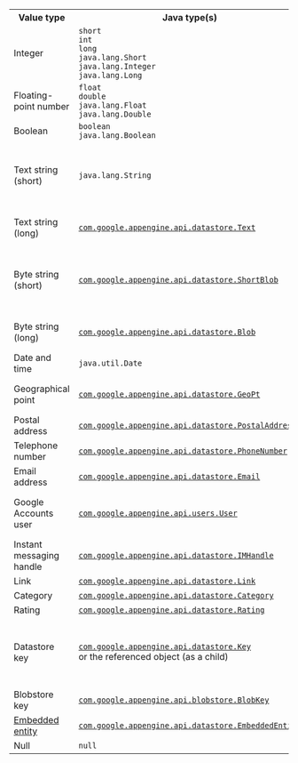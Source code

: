<table>

<tr>
<th>Value type</th>
<th>Java type(s)</th>
<th>Sort order</th>
<th>Notes</th>
</tr>

<tr>
<td>Integer</td>
<td><code>short</code><br><code>int</code><br><code>long</code><br><code>java.lang.Short</code><br><code>java.lang.Integer</code><br><code>java.lang.Long</code></td>
<td>Numeric</td>
<td></td>
</tr>
<tr>
<td>Floating-point number</td>
<td><code>float</code><br><code>double</code><br><code>java.lang.Float</code><br><code>java.lang.Double</code></td>
<td>Numeric</td>
<td>64-bit double precision,<br>IEEE 754</td>
</tr>
<tr>
<td>Boolean</td>
<td><code>boolean</code><br><code>java.lang.Boolean</code></td>
<td><code>false</code> or <code>true</code></td>
<td></td>
</tr>
<tr>
<td>Text string (short)</td>
<td><code>java.lang.String</code></td>
<td>Unicode</td>
<td>До 1500 bytes<br><br>значения больше 1500 bytes выбрасывает исключение <code>IllegalArgumentException</code></td>
</tr>
<tr>
<td>Text string (long)</td>
<td><a href="https://cloud.google.com/appengine/docs/java/javadoc/com/google/appengine/api/datastore/Text"><code>com.google.appengine.api.datastore.Text</code></a></td>
<td>None</td>
<td>До 1 megabyte<br><br>Не индексируется</td>
</tr>
<tr>
<td>Byte string (short)</td>
<td><a href="https://cloud.google.com/appengine/docs/java/javadoc/com/google/appengine/api/datastore/ShortBlob"><code>com.google.appengine.api.datastore.ShortBlob</code></a></td>
<td>Byte order</td>
<td>До 1500 bytes<br><br>Значения большие 1500 bytes выбрасывают исключение <code>IllegalArgumentException</code></td>
</tr>
<tr>
<td>Byte string (long)</td>
<td><a href="https://cloud.google.com/appengine/docs/java/javadoc/com/google/appengine/api/datastore/Blob"><code>com.google.appengine.api.datastore.Blob</code></a></td>
<td>None</td>
<td>До 1 megabyte<br><br>Не индексируется</td>
</tr>
<tr>
<td>Date and time</td>
<td><code>java.util.Date</code></td>
<td>Chronological</td>
<td></td>
</tr>
<tr>
<td>Geographical point</td>
<td><a href="https://cloud.google.com/appengine/docs/java/javadoc/com/google/appengine/api/datastore/GeoPt"><code>com.google.appengine.api.datastore.GeoPt</code></a></td>
<td>By latitude,<br>then longitude</td>
<td></td>
</tr>
<tr>
<td>Postal address</td>
<td><a href="https://cloud.google.com/appengine/docs/java/javadoc/com/google/appengine/api/datastore/PostalAddress"><code>com.google.appengine.api.datastore.PostalAddress</code></a></td>
<td>Unicode</td>
<td></td>
</tr>
<tr>
<td>Telephone number</td>
<td><a href="https://cloud.google.com/appengine/docs/java/javadoc/com/google/appengine/api/datastore/PhoneNumber"><code>com.google.appengine.api.datastore.PhoneNumber</code></a></td>
<td>Unicode</td>
<td></td>
</tr>
<tr>
<td>Email address</td>
<td><a href="https://cloud.google.com/appengine/docs/java/javadoc/com/google/appengine/api/datastore/Email"><code>com.google.appengine.api.datastore.Email</code></a></td>
<td>Unicode</td>
<td></td>
</tr>
<tr>
<td>Google Accounts user</td>
<td><a href="https://cloud.google.com/appengine/docs/java/javadoc/com/google/appengine/api/users/User"><code>com.google.appengine.api.users.User</code></a></td>
<td>Email address<br>in Unicode order</td>
<td></td>
</tr>
<tr>
<td>Instant messaging handle</td>
<td><a href="https://cloud.google.com/appengine/docs/java/javadoc/com/google/appengine/api/datastore/IMHandle"><code>com.google.appengine.api.datastore.IMHandle</code></a></td>
<td>Unicode</td>
<td></td>
</tr>
<tr>
<td>Link</td>
<td><a href="https://cloud.google.com/appengine/docs/java/javadoc/com/google/appengine/api/datastore/Link"><code>com.google.appengine.api.datastore.Link</code></a></td>
<td>Unicode</td>
<td></td>
</tr>
<tr>
<td>Category</td>
<td><a href="https://cloud.google.com/appengine/docs/java/javadoc/com/google/appengine/api/datastore/Category"><code>com.google.appengine.api.datastore.Category</code></a></td>
<td>Unicode</td>
<td></td>
</tr>
<tr>
<td>Rating</td>
<td><a href="https://cloud.google.com/appengine/docs/java/javadoc/com/google/appengine/api/datastore/Rating"><code>com.google.appengine.api.datastore.Rating</code></a></td>
<td>Numeric</td>
<td></td>
</tr>
<tr>
<td>Datastore key</td>
<td><a href="https://cloud.google.com/appengine/docs/java/javadoc/com/google/appengine/api/datastore/Key"><code>com.google.appengine.api.datastore.Key</code></a><br>or the referenced object (as a child)</td>
<td>By path elements<br>(kind, identifier,<br>kind, identifier...)</td>
<td>До 1500 bytes<br><br>Значения большие 1500 bytes выбрасывают исключение <code>IllegalArgumentException</code></td>
</tr>
<tr>
<td>Blobstore key</td>
<td><a href="https://cloud.google.com/appengine/docs/java/javadoc/com/google/appengine/api/blobstore/BlobKey"><code>com.google.appengine.api.blobstore.BlobKey</code></a></td>
<td>Byte order</td>
<td></td>
</tr>
<tr>
<td><a href="https://cloud.google.com#Java_Embedded_entities">Embedded entity</a></td>
<td><a href="https://cloud.google.com/appengine/docs/java/datastore/entities#Java_Embedded_entities"><code>com.google.appengine.api.datastore.EmbeddedEntity</code></a></td>
<td>None</td>
<td>не индексируется</td>
</tr>
<tr>
<td>Null</td>
<td><code>null</code></td>
<td>None</td>
<td></td>
</tr>

</table>
